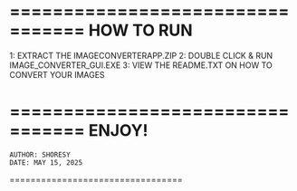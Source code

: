 =================================
	HOW TO RUN
=================================

1: EXTRACT THE IMAGECONVERTERAPP.ZIP
2: DOUBLE CLICK & RUN IMAGE_CONVERTER_GUI.EXE
3: VIEW THE README.TXT ON HOW TO CONVERT YOUR IMAGES

=================================
	ENJOY!
=================================
	AUTHOR: SHORESY
	DATE: MAY 15, 2025
=================================